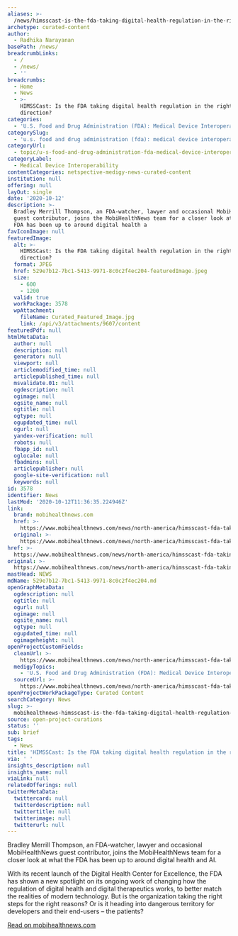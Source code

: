 ```yaml
---
aliases: >-
  /news/himsscast-is-the-fda-taking-digital-health-regulation-in-the-right-direction
archetype: curated-content
author:
  - Radhika Narayanan
basePath: /news/
breadcrumbLinks:
  - /
  - /news/
  - ''
breadcrumbs:
  - Home
  - News
  - >-
    HIMSSCast: Is the FDA taking digital health regulation in the right
    direction?
categories:
  - 'U.S. Food and Drug Administration (FDA): Medical Device Interoperability'
categorySlug:
  - 'u.s. food and drug administration (fda): medical device interoperability'
categoryUrl:
  - topic/u-s-food-and-drug-administration-fda-medical-device-interoperability
categoryLabel:
  - Medical Device Interoperability
contentCategories: netspective-medigy-news-curated-content
institution: null
offering: null
layOut: single
date: '2020-10-12'
description: >-
  Bradley Merrill Thompson, an FDA-watcher, lawyer and occasional MobiHealthNews
  guest contributor, joins the MobiHealthNews team for a closer look at what the
  FDA has been up to around digital health a
favIconImage: null
featuredImage:
  alt: >-
    HIMSSCast: Is the FDA taking digital health regulation in the right
    direction?
  format: JPEG
  href: 529e7b12-7bc1-5413-9971-8c0c2f4ec204-featuredImage.jpeg
  size:
    - 600
    - 1200
  valid: true
  workPackage: 3578
  wpAttachment:
    fileName: Curated_Featured_Image.jpg
    link: /api/v3/attachments/9607/content
featuredPdf: null
htmlMetaData:
  author: null
  description: null
  generator: null
  viewport: null
  articlemodified_time: null
  articlepublished_time: null
  msvalidate.01: null
  ogdescription: null
  ogimage: null
  ogsite_name: null
  ogtitle: null
  ogtype: null
  ogupdated_time: null
  ogurl: null
  yandex-verification: null
  robots: null
  fbapp_id: null
  oglocale: null
  fbadmins: null
  articlepublisher: null
  google-site-verification: null
  keywords: null
id: 3578
identifier: News
lastMod: '2020-10-12T11:36:35.224946Z'
link:
  brand: mobihealthnews.com
  href: >-
    https://www.mobihealthnews.com/news/north-america/himsscast-fda-taking-digital-health-regulation-right-direction
  original: >-
    https://www.mobihealthnews.com/news/north-america/himsscast-fda-taking-digital-health-regulation-right-direction
href: >-
  https://www.mobihealthnews.com/news/north-america/himsscast-fda-taking-digital-health-regulation-right-direction
original: >-
  https://www.mobihealthnews.com/news/north-america/himsscast-fda-taking-digital-health-regulation-right-direction
mastHead: NEWS
mdName: 529e7b12-7bc1-5413-9971-8c0c2f4ec204.md
openGraphMetaData:
  ogdescription: null
  ogtitle: null
  ogurl: null
  ogimage: null
  ogsite_name: null
  ogtype: null
  ogupdated_time: null
  ogimageheight: null
openProjectCustomFields:
  cleanUrl: >-
    https://www.mobihealthnews.com/news/north-america/himsscast-fda-taking-digital-health-regulation-right-direction
  medigyTopics:
    - 'U.S. Food and Drug Administration (FDA): Medical Device Interoperability'
  sourceUrl: >-
    https://www.mobihealthnews.com/news/north-america/himsscast-fda-taking-digital-health-regulation-right-direction
openProjectWorkPackageType: Curated Content
searchCategory: News
slug: >-
  mobihealthnews-himsscast-is-the-fda-taking-digital-health-regulation-in-the-right-direction
source: open-project-curations
status: ''
sub: brief
tags:
  - News
title: 'HIMSSCast: Is the FDA taking digital health regulation in the right direction?'
via: ' '
insights_description: null
insights_name: null
viaLink: null
relatedOfferings: null
twitterMetaData:
  twittercard: null
  twitterdescription: null
  twittertitle: null
  twitterimage: null
  twitterurl: null
---
```

<p>Bradley Merrill Thompson, an FDA-watcher, lawyer and occasional MobiHealthNews guest contributor, joins the MobiHealthNews team for a closer look at what the FDA has been up to around digital health and AI.</p><p>With its recent launch of the Digital Health Center for Excellence, the FDA has shown a new spotlight on its ongoing work of changing how the regulation of digital health and digital therapeutics works, to better match the realities of modern technology. But is the organization taking the right steps for the right reasons? Or is it heading into dangerous territory for developers and their end-users –&nbsp;the patients?</p><p><a href="https://www.mobihealthnews.com/news/north-america/himsscast-fda-taking-digital-health-regulation-right-direction">Read on mobihealthnews.com</a></p>